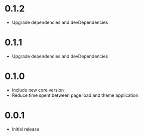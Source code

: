 # 0.1.2

-   Upgrade dependencies and devDependencies

# 0.1.1

-   Upgrade dependencies and devDependencies

# 0.1.0

-   Include new core version
-   Reduce time spent between page load and theme application

# 0.0.1

-   Initial release
